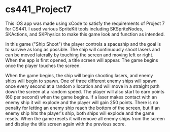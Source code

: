 # cs441_Project7
This iOS app was made using xCode to satisfy the requirements of Project 7 for CS441. I used various SpriteKit tools including SKSpriteNodes, SKActions, and SKPhysics to make this game look and function as intended. 

In this game ("Ship Shoot") the player controls a spaceship and the goal is to survive as long as possible. The ship will continuously shoot lasers and can be moved laterally by touching the screen and moving left or right. When the app is first opened, a title screen will appear. The game begins once the player touches the screen.

When the game begins, the ship will begin shooting lasers, and enemy ships will begin to spawn. One of three different enemy ships will spawn once every second at a random x location and will move in a straight path down the screen at a random speed. The player will also start to earn points (60 per second) when the game begins. If a laser makes contact with an enemy ship it will explode and the player will gain 250 points. There is no penalty for letting an enemy ship reach the bottom of the screen, but if an enemy ship hits the player's ship, both ships will explode and the game resets. When the game resets it will remove all enemy ships from the screen and display the title screen again with the previous score.
